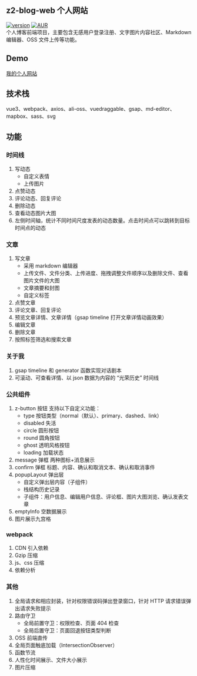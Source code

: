 ## z2-blog-web 个人网站
[![version](https://img.shields.io/badge/-v1.0-f15642)](https://github.com/z2devil/z2-blog-web/) [![AUR](https://img.shields.io/badge/license-Apache%20License%202.0-blue.svg)](https://github.com/z2devil/z2-blog-web/blob/main/LICENSE)
</br>个人博客前端项目，主要包含无感用户登录注册、文字图片内容社区、Markdown 编辑器、OSS 文件上传等功能。

## Demo
[我的个人网站](https://z2devil.cn?_blank)

## 技术栈
vue3、webpack、axios、ali-oss、vuedraggable、gsap、md-editor、mapbox、sass、svg

## 功能

### 时间线
1. 写动态
    * 自定义表情
    * 上传图片
2. 点赞动态
3. 评论动态、回复评论
4. 删除动态
5. 查看动态图片大图
6. 左侧时间轴，统计不同时间尺度发表的动态数量。点击时间点可以跳转到目标时间点的动态

### 文章
1. 写文章
    * 采用 markdown 编辑器
    * 上传文件、文件分类、上传进度、拖拽调整文件顺序以及删除文件、查看图片文件的大图
    * 文章摘要和封图
    * 自定义标签
2. 点赞文章
3. 评论文章、回复评论
4. 预览文章详情、文章详情（gsap timeline 打开文章详情动画效果）
5. 编辑文章
6. 删除文章
7. 按照标签筛选和搜索文章

### 关于我
1. gsap timeline 和 generator 函数实现对话剧本
2. 可滚动、可查看详情、以 json 数据为内容的 “光荣历史” 时间线

### 公共组件
1. z-button 按钮
    支持以下自定义功能：
    * type 按钮类型（normal（默认）、primary、dashed、link）
    * disabled 失活
    * circle 圆形按钮
    * round 圆角按钮
    * ghost 透明风格按钮
    * loading 加载状态
2. message 弹框
    两种图标+消息展示
3. confirm 弹框
    标题、内容、确认和取消文本、确认和取消事件
4. popupLayout 弹出层
    * 自定义弹出层内容（子组件）
    * 栈结构历史记录
    * 子组件：用户信息、编辑用户信息、评论框、图片大图浏览、确认发表文章
5. emptyInfo 空数据展示
6. 图片展示九宫格

### webpack
1. CDN 引入依赖
2. Gzip 压缩
3. js、css 压缩
4. 依赖分析

### 其他
1. 全局请求和相应封装，针对权限错误码弹出登录窗口，针对 HTTP 请求错误弹出请求失败提示
2. 路由守卫
    * 全局前置守卫：权限检查、页面 404 检查
    * 全局后置守卫：页面回退按钮类型判断
3. OSS 前端直传
4. 全局页面触底加载（IntersectionObserver）
5. 函数节流
6. 人性化时间展示、文件大小展示
7. 图片压缩
